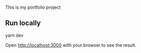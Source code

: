 This is my portfolio project

## Run locally

yarn dev

Open [http://localhost:3000](http://localhost:3000) with your browser to see the result.
